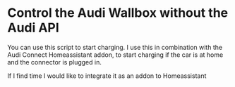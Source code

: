 # Control the Audi Wallbox without the Audi API

You can use this script to start charging. 
I use this in combination with the Audi Connect Homeassistant addon, to start charging if the car is at home and the connector is plugged in.

If I find time I would like to integrate it as an addon to Homeassistant

